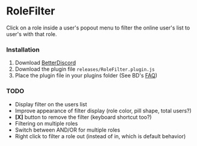 # RoleFilter

Click on a role inside a user's popout menu to filter the online user's list to user's with that role.

### Installation
1. Download [BetterDiscord](https://betterdiscord.app/)
2. Download the plugin file `releases/RoleFilter.plugin.js`
3. Place the plugin file in your plugins folder (See BD's [FAQ](https://betterdiscord.app/FAQ))

### TODO
- Display filter on the users list
- Improve appearance of filter display (role color, pill shape, total users?)
- **[X]** button to remove the filter (keyboard shortcut too?)
- Filtering on multiple roles
- Switch between AND/OR for multiple roles
- Right click to filter a role out (instead of in, which is default behavior)
